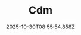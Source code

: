 ---
title: "Cdm"
description: ""
image: "/uploads/photos/1761814554851-Cdm.webp"
display: "/uploads/photos/1761814554851-Cdm-display.webp"
thumbnail: "/uploads/photos/1761814554851-Cdm-thumb.webp"
width: 6000
height: 4000
featured: true
date: 2025-10-30T08:55:54.858Z
order: 7
---